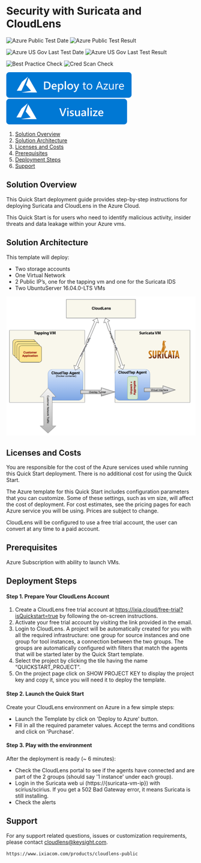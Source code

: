 # Security with Suricata and CloudLens

![Azure Public Test Date](https://azurequickstartsservice.blob.core.windows.net/badges/cloudlens-suricata-ubuntu/PublicLastTestDate.svg)
![Azure Public Test Result](https://azurequickstartsservice.blob.core.windows.net/badges/cloudlens-suricata-ubuntu/PublicDeployment.svg)

![Azure US Gov Last Test Date](https://azurequickstartsservice.blob.core.windows.net/badges/cloudlens-suricata-ubuntu/FairfaxLastTestDate.svg)
![Azure US Gov Last Test Result](https://azurequickstartsservice.blob.core.windows.net/badges/cloudlens-suricata-ubuntu/FairfaxDeployment.svg)

![Best Practice Check](https://azurequickstartsservice.blob.core.windows.net/badges/cloudlens-suricata-ubuntu/BestPracticeResult.svg)
![Cred Scan Check](https://azurequickstartsservice.blob.core.windows.net/badges/cloudlens-suricata-ubuntu/CredScanResult.svg)

[![Deploy To Azure](https://raw.githubusercontent.com/Azure/azure-quickstart-templates/master/1-CONTRIBUTION-GUIDE/images/deploytoazure.svg?sanitize=true)](https://portal.azure.com/#create/Microsoft.Template/uri/https%3A%2F%2Fraw.githubusercontent.com%2FAzure%2Fazure-quickstart-templates%2Fmaster%2Fcloudlens-suricata-ubuntu%2Fazuredeploy.json)
[![Visualize](https://raw.githubusercontent.com/Azure/azure-quickstart-templates/master/1-CONTRIBUTION-GUIDE/images/visualizebutton.svg?sanitize=true)](http://armviz.io/#/?load=https%3A%2F%2Fraw.githubusercontent.com%2FAzure%2Fazure-quickstart-templates%2Fmaster%2Fcloudlens-suricata-ubuntu%2Fazuredeploy.json)

<!-- TOC -->

1. [Solution Overview](#solution-overview)
2. [ Solution Architecture](#solution-architecture)
3. [Licenses and Costs ](#licenses-and-costs)
4. [Prerequisites](#prerequisites)
5. [Deployment Steps](#deployment-steps)
6. [Support](#support)

<!-- /TOC -->

## Solution Overview

This Quick Start deployment guide provides step-by-step instructions for
deploying Suricata and CloudLens in the Azure Cloud.

This Quick Start is for users who need to identify malicious activity, insider
threats and data leakage within your Azure vms.

## Solution Architecture

This template will deploy:

- Two storage accounts
- One Virtual Network
- 2 Public IP’s, one for the tapping vm and one for the Suricata IDS
- Two UbuntuServer 16.04.0-LTS VMs

![Deployment Solution Architecture](https://raw.githubusercontent.com/Azure/azure-quickstart-templates/master/cloudlens-suricata-ubuntu/images/architecture.png?raw=true)

## Licenses and Costs

You are responsible for the cost of the Azure services used while running this
Quick Start deployment. There is no additional cost for using the Quick Start.

The Azure template for this Quick Start includes configuration parameters that
you can customize. Some of these settings, such as vm size, will affect the cost
of deployment. For cost estimates, see the pricing pages for each Azure service
you will be using. Prices are subject to change.

CloudLens will be configured to use a free trial account, the user can convert
at any time to a paid account.

## Prerequisites

Azure Subscription with ability to launch VMs.

## Deployment Steps

#### Step 1. Prepare Your CloudLens Account

1. Create a CloudLens free trial account at
   https://ixia.cloud/free-trial?isQuickstart=true by following the on-screen
   instructions.
2. Activate your free trial account by visiting the link provided in the email.
3. Login to CloudLens. A project will be automatically created for you with all
   the required infrastructure: one group for source instances and one group for
   tool instances, a connection between the two groups. The groups are
   automatically configured with filters that match the agents that will be
   started later by the Quick Start template.
4. Select the project by clicking the tile having the name “QUICKSTART_PROJECT”.
5. On the project page click on SHOW PROJECT KEY to display the project key and
   copy it, since you will need it to deploy the template.

#### Step 2. Launch the Quick Start

Create your CloudLens environment on Azure in a few simple steps:

- Launch the Template by click on 'Deploy to Azure' button.
- Fill in all the required parameter values. Accept the terms and conditions and
  click on 'Purchase'.

#### Step 3. Play with the environment

After the deployment is ready (~ 6 minutes):

- Check the CloudLens portal to see if the agents have connected and are part of
  the 2 groups (should say '1 instance' under each group).
- Login in the Suricata web ui (https://{suricata-vm-ip}) with scirius/scirius.
  If you get a 502 Bad Gateway error, it means Suricata is still installing.
- Check the alerts

## Support

For any support related questions, issues or customization requirements, please
contact cloudlens@keysight.com.

```
https://www.ixiacom.com/products/cloudlens-public
```
